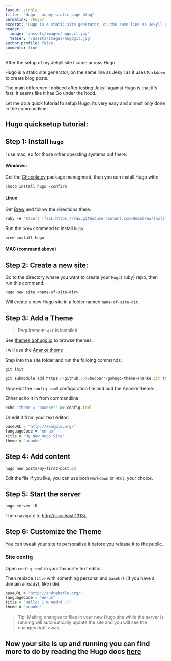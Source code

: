 ```yaml
---
layout: single
title:  "Hugo - as my static page blog"
permalink: /hugo/
excerpt: "Hugo is a static site generator, on the same line as Jekyll as it uses `Markdown` to create blog posts. The main difference i noticed after testing Jekyll against Hugo is that it's fast. It seems like it has Go under the hood. Let me do a quick tutorial to setup Hugo, its very easy and almost only done in the commandline:"
header:
  image: '/assets/images/hugogit.jpg'
  teaser: '/assets/images/hugogit.jpg'
author_profile: false
comments: true
---
```


After the setup of my Jekyll site I came across Hugo.

Hugo is a static site generator, on the same line as Jekyll as it uses `Markdown` to create blog posts.

The main difference i noticed after testing Jekyll against Hugo is that it's fast. It seems like it has Go under the hood.

Let me do a quick tutorial to setup Hugo, its very easy and almost only done in the commandline:

## Hugo quicksetup tutorial:


## Step 1: Install `hugo`

I use mac, so for those other operating systems out there:

#### Windows:

Get the [Chocolatey](https://chocolatey.org/) package managment, then you can install Hugo with:

```ruby
choco install hugo -confirm
```

#### Linux

Get [Brew](https://brew.sh/) and follow the directions there.

```ruby
ruby -e "$(curl -fsSL https://raw.githubusercontent.com/Homebrew/install/master/install)"
```

Run the `brew` commend to install `hugo`

```ruby
brew install hugo
```

#### MAC (command above)

## Step 2: Create a new site:

Go to the directory where you want to create your `Hugo`{:ruby} repo, then run this command:

```ruby
hugo new site <name-of-site-dir>
```

Will create a new Hugo site in a folder named `name-of-site-dir`.

## Step 3: Add a Theme

> Requirement: `git` is installed

See [themes.gohugo.io](themes.gohugo.io) to browse themes.

I will use the [Ananke theme](https://themes.gohugo.io/gohugo-theme-ananke/)

Step into the site folder and run the folloing commands:

```ruby
git init

git submodule add https://github.com/budparr/gohugo-theme-ananke.git themes/ananke
```

Now edit the `config.toml` configuration file and add the Ananke theme:

Either echo it in from commandline:

```ruby
echo 'theme = "ananke"' >> config.toml
```

Or edit it from your text editor:

```ruby
baseURL = "http://example.org/"
languageCode = "en-us"
title = "My New Hugo Site"
theme = "ananke"
```

## Step 4: Add content

```ruby
hugo new posts/my-first-post.md
```

Edit the file if you like, you can use both `Markdown` or `Html`, your choice.

## Step 5: Start the server

```ruby
hugo server -D
```

Then navigate to [http://localhost:1313/.](http://localhost:1313/.)

##  Step 6: Customize the Theme

You can tweak your site to personalise it before you release it to the public.

### Site config

Open `config.toml` in your favourite text editor.

Then replace `title` with something personal and `baseUrl` (if you have a domain already), like i did:

```ruby
baseURL = "http://andrehatlo.org/"
languageCode = "en-us"
title = "Hello! I'm André :)"
theme = "ananke"
```

> Tip:
> Making changes to files in your new Hugo site
> while the server is running will automatically update
> the site and you will see the changes right away.

## Now your site is up and running you can find more to do by reading the Hugo docs [here](https://gohugo.io/documentation/)
